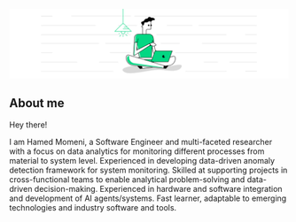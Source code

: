 ![Figure 1](https://github.com/haamedmomeni/haamedmomeni/blob/main/Banner.png "Figure 1")
## About me

Hey there!

I am Hamed Momeni, a Software Engineer and multi-faceted researcher with a focus on data analytics for monitoring different processes from material to system level. Experienced in developing data-driven anomaly detection framework for system monitoring. Skilled at supporting projects in cross-functional teams to enable analytical problem-solving and data-driven decision-making. Experienced in hardware and software integration and development of AI agents/systems. Fast learner, adaptable to emerging technologies and industry software and tools. 

